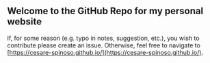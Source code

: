 ## Welcome to the GitHub Repo for my personal website
If, for some reason (e.g. typo in notes, suggestion, etc.), you wish to contribute please create an issue. Otherwise, feel free to navigate to [https://cesare-spinoso.github.io/](https://cesare-spinoso.github.io/).
